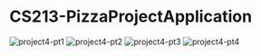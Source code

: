 # CS213-PizzaProjectApplication
![project4-pt1](https://user-images.githubusercontent.com/76661909/210126873-b9991760-adcd-49dd-8382-1753d615ced6.png)
![project4-pt2](https://user-images.githubusercontent.com/76661909/210126877-35d82e06-ccd4-4c2c-99a4-def2acdeae21.png)
![project4-pt3](https://user-images.githubusercontent.com/76661909/210126878-b9db07f2-c357-4f8f-804b-127daf6176a8.png)
![project4-pt4](https://user-images.githubusercontent.com/76661909/210126881-598091e6-0097-46e2-b109-3dcf7ae5c634.png)
